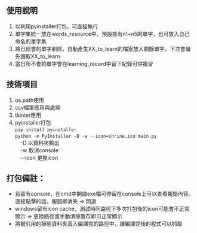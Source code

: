 ## 使用說明  
1. 以利用pyinstaller打包，可直接執行  
2. 單字集統一放在words_resource中，預設抓有n1~n5的單字，也可放入自己命名的單字集  
3. 將已經會的單字剃除，自動產生XX_to_learn的檔案放入剩餘單字，下次會優先讀取XX_to_learn  
4. 當日所不會的單字會在learning_record中留下紀錄可供複習  

## 技術項目  
1. os.path使用  
2. csv檔案應用與處理  
3. tkinter應用  
4. pyinstaller打包  
  `pip install pyinstaller`  
  `python -m PyInstaller -D -w --icon=shrine.ico main.py`  
  　-D 以資料夾輸出   
  　-w 取消console  
  　--icon 更換icon  
   
## 打包備註：  
- 若留有console，在cmd中開啟exe檔可停留在console上可以查看報錯內容。直接點擊的話，報錯即消失 => 閃退  
- windows留有icon cache，測試時同路徑下多次打包後的icon可能會不正常顯示 => 更換路徑或手動清除暫存即可正常顯示  
- 將被引用的靜態資料夾丟入編譯完的路徑中，讓編譯完後的程式可以抓取  
